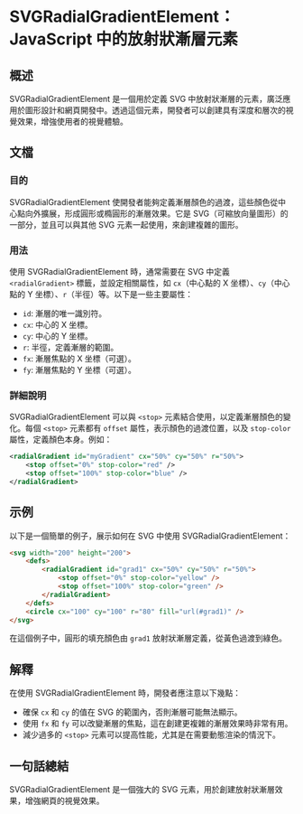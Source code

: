 <!--
Meta Description: # SVGRadialGradientElement：JavaScript 中的放射狀漸層元素 ## 概述 SVGRadialGradientElement 是一個用於定義 SVG 中放射狀漸層的元素，廣泛應用於圖形設計和網頁開發中。透過這個元素，開發者可以創建具有深度和層次的視覺效果，增強使用者的...
Meta Keywords: stop, svg, svgradialgradientelement, radialgradient, offset
-->

# SVGRadialGradientElement：JavaScript 中的放射狀漸層元素

## 概述
SVGRadialGradientElement 是一個用於定義 SVG 中放射狀漸層的元素，廣泛應用於圖形設計和網頁開發中。透過這個元素，開發者可以創建具有深度和層次的視覺效果，增強使用者的視覺體驗。

## 文檔
### 目的
SVGRadialGradientElement 使開發者能夠定義漸層顏色的過渡，這些顏色從中心點向外擴展，形成圓形或橢圓形的漸層效果。它是 SVG（可縮放向量圖形）的一部分，並且可以與其他 SVG 元素一起使用，來創建複雜的圖形。

### 用法
使用 SVGRadialGradientElement 時，通常需要在 SVG 中定義 `<radialGradient>` 標籤，並設定相關屬性，如 `cx`（中心點的 X 坐標）、`cy`（中心點的 Y 坐標）、`r`（半徑）等。以下是一些主要屬性：

- `id`: 漸層的唯一識別符。
- `cx`: 中心的 X 坐標。
- `cy`: 中心的 Y 坐標。
- `r`: 半徑，定義漸層的範圍。
- `fx`: 漸層焦點的 X 坐標（可選）。
- `fy`: 漸層焦點的 Y 坐標（可選）。

### 詳細說明
SVGRadialGradientElement 可以與 `<stop>` 元素結合使用，以定義漸層顏色的變化。每個 `<stop>` 元素都有 `offset` 屬性，表示顏色的過渡位置，以及 `stop-color` 屬性，定義顏色本身。例如：

```xml
<radialGradient id="myGradient" cx="50%" cy="50%" r="50%">
    <stop offset="0%" stop-color="red" />
    <stop offset="100%" stop-color="blue" />
</radialGradient>
```

## 示例
以下是一個簡單的例子，展示如何在 SVG 中使用 SVGRadialGradientElement：

```html
<svg width="200" height="200">
    <defs>
        <radialGradient id="grad1" cx="50%" cy="50%" r="50%">
            <stop offset="0%" stop-color="yellow" />
            <stop offset="100%" stop-color="green" />
        </radialGradient>
    </defs>
    <circle cx="100" cy="100" r="80" fill="url(#grad1)" />
</svg>
```

在這個例子中，圓形的填充顏色由 `grad1` 放射狀漸層定義，從黃色過渡到綠色。

## 解釋
在使用 SVGRadialGradientElement 時，開發者應注意以下幾點：

- 確保 `cx` 和 `cy` 的值在 SVG 的範圍內，否則漸層可能無法顯示。
- 使用 `fx` 和 `fy` 可以改變漸層的焦點，這在創建更複雜的漸層效果時非常有用。
- 減少過多的 `<stop>` 元素可以提高性能，尤其是在需要動態渲染的情況下。

## 一句話總結
SVGRadialGradientElement 是一個強大的 SVG 元素，用於創建放射狀漸層效果，增強網頁的視覺效果。